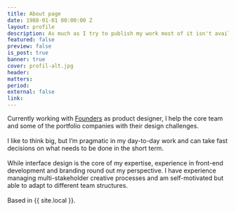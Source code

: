 ```yaml
---
title: About page
date: 1988-01-01 00:00:00 Z
layout: profile
description: As much as I try to publish my work most of it isn't available here. Learn more about where I worked and what I did for the past few years.
featured: false
preview: false
is_post: true
banner: true
cover: profil-alt.jpg
header:
matters:
period:
external: false
link:
---
```


Currently working with [Founders](https://founders.as) as product designer, I help the core team and some of the portfolio companies with their design challenges.
<br><br>
I like to think big, but I’m pragmatic in my day-to-day work and can take fast decisions on what needs to be done in the short term.
<br><br>
While interface design is the core of my expertise, experience in front-end development and branding round out my perspective. I have experience managing multi-stakeholder creative processes and am self-motivated but able to adapt to different team structures.
<br><br>
Based in {{ site.local }}.
